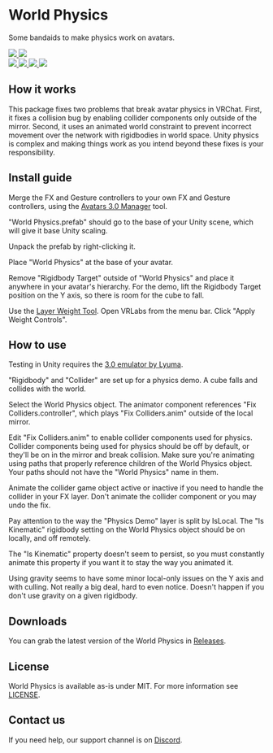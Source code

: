 <div>
  <h1>World Physics</h1>
  <p>
     Some bandaids to make physics work on avatars.
  </p>
  <a href="https://github.com/VRLabs/World-Physics/releases/latest">
    <img src="https://img.shields.io/github/v/release/VRLabs/World-Physics.svg?style=flat-square">
  </a>
  <a href="https://github.com/VRLabs/World-Physics/releases/latest">
    <img src="https://img.shields.io/badge/Unity-2019.4-green.svg?style=flat-square">
  </a>
  <br />
  <a href="https://github.com/VRLabs/World-Physics/issues">
    <img src="https://img.shields.io/github/issues-raw/VRLabs/World-Physics.svg?style=flat-square">
  </a>
  <a href="https://github.com/VRLabs/World-Physics/issues?q=is%3Aissue+is%3Aclosed">
    <img src="https://img.shields.io/github/issues-closed-raw/VRLabs/World-Physics.svg?style=flat-square">
  </a>
  <a href="https://github.com/VRLabs/World-Physics/pull">
    <img src="https://img.shields.io/github/issues-pr-raw/VRLabs/World-Physics.svg?style=flat-square">
  </a>
  <a href="https://github.com/VRLabs/World-Physics/pulls?q=is%3Apr+is%3Aclosed">
    <img src="https://img.shields.io/github/issues-pr-closed-raw/VRLabs/World-Physics.svg?style=flat-square">
  </a>
  <br />
</div>

## How it works

This package fixes two problems that break avatar physics in VRChat. First, it fixes a collision bug by enabling collider components only outside of the mirror. Second, it uses an animated world constraint to prevent incorrect movement over the network with rigidbodies in world space. Unity physics is complex and making things work as you intend beyond these fixes is your responsibility.

## Install guide

Merge the FX and Gesture controllers to your own FX and Gesture controllers, using the [Avatars 3.0 Manager](https://github.com/VRLabs/Avatars-3.0-Manager) tool.
 
"World Physics.prefab" should go to the base of your Unity scene, which will give it base Unity scaling.

Unpack the prefab by right-clicking it.

Place "World Physics" at the base of your avatar.

Remove "Rigidbody Target" outside of "World Physics" and place it anywhere in your avatar's hierarchy. For the demo, lift the Rigidbody Target position on the Y axis, so there is room for the cube to fall.

Use the [Layer Weight Tool](https://github.com/VRLabs/Layer-Weight-Tool/). Open VRLabs from the menu bar. Click "Apply Weight Controls".

## How to use

Testing in Unity requires the [3.0 emulator by Lyuma](https://github.com/lyuma/Av3Emulator).

"Rigidbody" and "Collider" are set up for a physics demo. A cube falls and collides with the world.

Select the World Physics object. The animator component references "Fix Colliders.controller", which plays "Fix Colliders.anim" outside of the local mirror.

Edit "Fix Colliders.anim" to enable collider components used for physics. Collider components being used for physics should be off by default, or they'll be on in the mirror and break collision. Make sure you're animating using paths that properly reference children of the World Physics object. Your paths should not have the "World Physics" name in them.

Animate the collider game object active or inactive if you need to handle the collider in your FX layer. Don't animate the collider component or you may undo the fix.

Pay attention to the way the "Physics Demo" layer is split by IsLocal. The "Is Kinematic" rigidbody setting on the World Physics object should be on locally, and off remotely.

The "Is Kinematic" property doesn't seem to persist, so you must constantly animate this property if you want it to stay the way you animated it.

Using gravity seems to have some minor local-only issues on the Y axis and with culling. Not really a big deal, hard to even notice. Doesn't happen if you don't use gravity on a given rigidbody.

## Downloads

You can grab the latest version of the World Physics in [Releases](https://github.com/VRLabs/World-Physics/releases/latest).

## License

World Physics is available as-is under MIT. For more information see [LICENSE](https://github.com/VRLabs/World-Physics/blob/main/LICENSE).

## Contact us

If you need help, our support channel is on [Discord](https://discord.vrlabs.dev).

